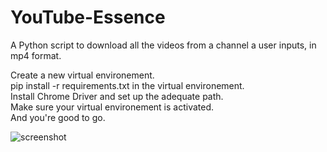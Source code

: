 # YouTube-Essence
A Python script to download all the videos from a channel a user inputs, in mp4 format.<br />


Create a new virtual environement.<br />
pip install -r requirements.txt in the virtual environement. <br />
Install Chrome Driver and set up the adequate path. <br />
Make sure your virtual environement is activated.<br />
And you're good to go.

![screenshot](https://i.imgur.com/HgEGYvH.png)
